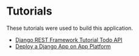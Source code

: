 # Tutorials

These tutorials were used to build this application.

- [Django REST Framework Tutorial Todo API](https://learndjango.com/tutorials/django-rest-framework-tutorial-todo-api)
- [Deploy a Django App on App Platform](https://docs.digitalocean.com/tutorials/app-deploy-django-app/)
